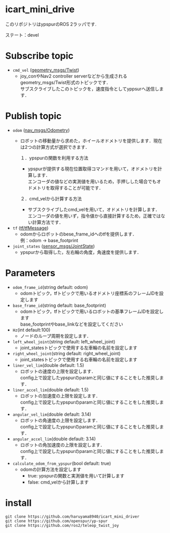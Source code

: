 # icart_mini_drive
このリポジトリはypspurのROS 2ラッパです.  


ステート：devel  

# Subscribe topic
- `cmd_vel` ([geometry_msgs/Twist](http://docs.ros.org/en/noetic/api/geometry_msgs/html/msg/Twist.html))
  - joy_conやNav2 controller serverなどから生成されるgeometry_msgs/Twist形式のトピックです．  
  サブスクライブしたこのトピックを，速度指令としてyppsurへ送信します．

# Publish topic
- `odom` ([nav_msgs/Odometry](http://docs.ros.org/en/noetic/api/nav_msgs/html/msg/Odometry.html))
  - ロボットの移動量から求めた，ホイールオドメトリを提供します．現在は2つの計算方式が選択できます． 
    
    １．ypspurの関数を利用する方法
     - ypspurが提供する現在位置取得コマンドを用いて，オドメトリを計算します．  
     エンコーダの値などの実測値を用いるため，手押しした場合でもオドメトリを取得することが可能です．
   
    ２．cmd_velから計算する方法
      - サブスクライブしたcmd_velを用いて，オドメトリを計算します．  
     エンコーダの値を用いず，指令値から直接計算するため，正確ではない計算方法です．
- `tf` ([tf/tfMessage](http://docs.ros.org/en/api/tf/html/msg/tfMessage.html))
  - odomからロボットのbese_frame_idへのtfを提供します．  
    例：odom → base_footprint
- `joint_states` ([sensor_msgs/JointState](http://docs.ros.org/en/melodic/api/sensor_msgs/html/msg/JointState.html))
  - ypspurから取得した，左右輪の角度，角速度を提供します． 
# Parameters
- `odom_frame_id`(string default: odom)
  - odomトピック，tfトピックで用いるオドメトリ座標系のフレームIDを設定します
- `base_frame_id`(string default: base_footprint)
  - odomトピック，tfトピックで用いるロボットの基準フレームIDを設定します  
  base_footprintやbase_linkなどを設定してください
- `Hz`(int default:100)
  - ノードのループ周期を設定します． 
- `left_wheel_joint`(string default: left_wheel_joint)
  - joint_statesトピックで使用する左車輪の名前を設定します 
- `right_wheel_joint`(string default: right_wheel_joint)
  - joint_statesトピックで使用する右車輪の名前を設定します 
- `liner_vel_lim`(double default: 1.5)
  - ロボットの速度の上限を設定します．  
  config上で設定したypspurのparamと同じ値にすることをした推奨します．
- `liner_accel_lim`(double default: 1.5)
  - ロボットの加速度の上限を設定します．  
  config上で設定したypspurのparamと同じ値にすることをした推奨します．
- `angular_vel_lim`(double default: 3.14)
  - ロボットの角速度の上限を設定します．  
  config上で設定したypspurのparamと同じ値にすることをした推奨します．
- `angular_accel_lim`(double default: 3.14)
  - ロボットの角加速度の上限を設定します．  
  config上で設定したypspurのparamと同じ値にすることをした推奨します．
- `calculate_odom_from_ypspur`(bool default: true)
  - odomの計算方法を設定します
    - true: ypspurの関数と実測値を用いて計算します
    - false: cmd_velから計算します
# install
```
git clone https://github.com/haruyama8940/icart_mini_driver
git clone https://github.com/openspur/yp-spur
git clone https://github.com/ros2/teleop_twist_joy
```
